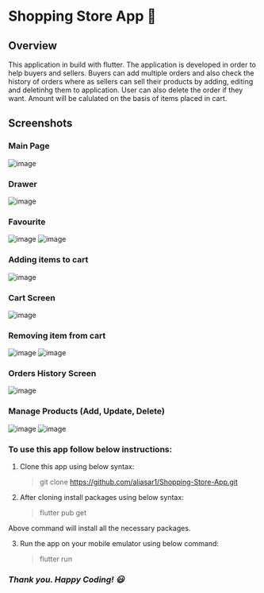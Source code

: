 # Shopping Store App 👜

## Overview
This application in build with flutter. The application is developed in order to help buyers and sellers. Buyers can add multiple orders and also check the history of orders where as sellers can sell their products by adding, editing and deletinhg them to application. User can also delete the order if they want. Amount will be calulated on the basis of items placed in cart.

## Screenshots
### Main Page
![image](https://user-images.githubusercontent.com/74453775/213926335-972c92c4-19d7-4c2e-bac7-7f90dce0b89f.png)

### Drawer
![image](https://user-images.githubusercontent.com/74453775/213926466-a21eec4f-491a-490b-b7d2-21d38212bafc.png)


### Favourite
![image](https://user-images.githubusercontent.com/74453775/213926359-c71fad77-3c3d-4e7d-9891-a1a56ba1e7c1.png)
![image](https://user-images.githubusercontent.com/74453775/213926369-a7f33f3a-967b-41ea-b3e6-79cc6e2bffe9.png)

### Adding items to cart
![image](https://user-images.githubusercontent.com/74453775/213926390-837de5d2-0f2a-4f4e-91ea-35995808d3cc.png)

### Cart Screen
![image](https://user-images.githubusercontent.com/74453775/213926404-9254e2cd-ff65-47bf-9fa8-635e4c1b7f49.png)

### Removing item from cart
![image](https://user-images.githubusercontent.com/74453775/213926432-e417e283-3736-4e7f-8d81-454f956726c0.png)
![image](https://user-images.githubusercontent.com/74453775/213926436-379c39fa-2e61-44ca-8839-dcfe933ce358.png)

### Orders History Screen
![image](https://user-images.githubusercontent.com/74453775/213926494-ca35b0ed-0fb8-4381-bf79-2a09436339bd.png)

### Manage Products (Add, Update, Delete)
![image](https://user-images.githubusercontent.com/74453775/213926509-4989c427-3de6-43ca-be26-5efcb4ad9e42.png)
![image](https://user-images.githubusercontent.com/74453775/213926564-6e1d9651-b7b0-4962-9f7e-00840213f7ce.png)

### To use this app follow below instructions:

1. Clone this app using below syntax:

   > git clone https://github.com/aliasar1/Shopping-Store-App.git

2. After cloning install packages using below syntax:
   > flutter pub get

Above command will install all the necessary packages.

3. Run the app on your mobile emulator using below command:
   > flutter run
   
### **_Thank you. Happy Coding! 😃_**
